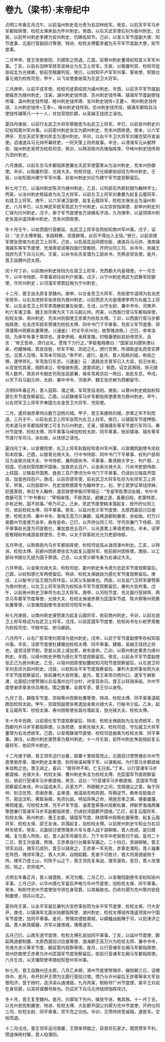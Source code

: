# 卷九（梁书）·末帝纪中

贞明三年春正月戊午，以前淄州刺史高允奇为右羽林统军。癸亥，以前天平军马步军都指挥使、检校太保朱勍为怀州刺史。癸酉，以右天武军使石钊为密州刺史。戊寅，以前怀州刺史李建为安州刺史，仍赐名知节。己卯，以宣义军节度副大使、知节度事、北面行营副招讨等使、特进、检校太傅霍彦威为天平军节度副大使，知节度事。

二月甲申，晋王攻我黎阳，刘鄩拒之而退。乙酉，前蔡州刺史董璋权知宣义军军州事。丁亥，以前右羽林军统军梁继业为左卫上将军。壬辰，以租庸判官、检校司徒张绍圭为光禄卿，依前充租庸判官。癸巳，以权知平卢军军州事、客省使、知银台事元湘为检校司空。甲午，以飞龙使娄继英为左武卫大将军。

三月庚申，以前平戎军使、检校司徒郭绍宾为禧州刺史。辛酉，以前天平军节度副使裴彦为随州刺史。戊寅，湖州刺史钱传璟、苏州刺史钱传蒨、镇海军节度副使钱传瓘、温州刺史钱传璲、睦州刺史钱传琇、宝州刺史钱传<王瞿>、明州刺史钱传球、义州刺史钱传<王季>、峰州刺史钱传珦、峦州刺史钱传琰、镇海军都知兵马使钱传璛等凡一十一人，并加官勋阶爵，从吴越王钱镠之请也。

夏四月庚辰，以前行左武卫大将军蔡敬思为右武卫上将军。辛巳，以前安州刺史刘玘权知晋州军州事。以前密州刺史张实为颍州刺史，充本州团练使。癸未，以六军押牙、充左天武军使刘彦圭为澶州刺史。辛卯，以右千牛卫大将军刘璩充契丹宣谕使。诏诸道兵马元帅开幕除吏，一同天策上将府故事。辛丑，以清海军元从都押衙、陇州刺史吴锷为检校司空。癸卯，以两浙衙内先锋指挥使、守峰州刺史钱传珦为泗州刺史。

六月庚辰，以前东京马步都指挥使兼左天武军使雷景从为汝州刺史，充本州防御使。辛卯，以租庸判官、光禄大夫、检校司徒、行光禄卿张绍珪为申州刺史。壬辰，以权知晋州建宁军军州事、前安州刺史刘玘为建宁军节度观察留后。

秋七月丁巳，以淄州刺史陈洪为棣州刺史。乙丑，以刑部员外郎封翘为翰林学士。丙寅，以汝州刺史杨延直为左卫大将军，以前左卫上将军刘重霸为起复云麾将军、右骁卫上将军。庚午，以六军诸卫副使、起复云麾将军、检校太保张业为淄州刺史。八月辛巳，以左神武军统军周武为宁州刺史，以左崇安指挥使、前申州刺史刘仁铎为衍州刺史。戊子，泰宁军节度使张万进赐名守进。九月庚申，以遥领常州刺史张昌孙遥领寿州刺史，充本州团练使。

冬十月壬午，以权西面行营都监、右武卫上将军张筠权知商州军州事。戊子，诏曰：“太子太傅李戬，多因释教，诳惑群情，此后不得出入无恒。”癸巳，以前崇德军使张思绾为左武卫上将军。己亥，以启圣匡运同德功臣、诸道兵马元帅、淮南镇海镇东等军节度使、充淮南宣润等四面行营都统、开府仪同三司、尚书令、吴越王钱镠为天下兵马元帅。壬寅，以尚书左丞吴蔼为工部尚书，充两浙官告使。是月，晋王自魏州还太原。

闰十月丁卯，以前商州刺史徐珰为左骁卫上将军，充西都大内皇墙使。十一月壬午，以中书侍郎、平章事郑珏权判户部事。戊子，以宁州刺史周武为武静军防御使，守庆州刺史；以河潼军使窦廷琬为宁州刺史。

十二月，晋王自太原复至魏州。庚申，以左金吾卫大将军、充街使华温琪为右龙虎军统军，以右龙虎统军张彦勋为商州刺史，以前西京大内皇墙使李项为右威卫上将军，以左金吾卫上将军李周彝权兼左街使。壬戌，以守太尉、兼中书令、河南尹、判六军诸卫事、魏王张宗奭为天下兵马副元帅。丙寅，以西面行营马军都指挥使、检校太保、郑州刺史、充本州防御使王彦章为检校太傅。丁卯，以西面行营马步都指挥使、左龙虎军统军贺瑰为检校太傅、同中书门下平章事，充宣义军节度使、郑滑濮等州观察处置等使。（《通鉴》：时论平庆州功，故贺瑰进秩。）己巳，帝幸洛阳，为来年有事于南郊也。遂幸伊阙，亲拜宣陵。时租庸使赵岩劝帝郊天，且言：“帝王受命，须行此礼，愿陛下力行之。”宰臣敬翔奏曰：“国家自刘鄩失律以来，府藏殚竭，箕敛百姓，供军不暇，郊祀之礼，颁行赏赉，所谓取虚名而受实弊也。况晋人压境，车驾未可轻动。”帝不听，遂行。是月，晋人陷杨刘城，帝闻之惧，遂停郊礼，车驾急归东京。（《通鉴》云：道路讹言晋军已入大梁，扼汜水矣。从官皆忧其家，相顾涕泣，帝惶骇失图，遂罢郊祀。）癸酉，诏文武两班，除元随驾人数外，其余并令御史司宪张衮部署，候车驾离京后一两日，发赴东京。甲戌，以天下兵马副元帅、太尉、兼中书令、河南尹、魏王张宗奭为西都留守。

贞明四年春正月，晋人寇郓、濮之境，车驾至自洛阳。庚辰，以蔡州刺史姚勍权知感化军节度观察留后。乙酉，以前静难军马步军都指挥使黄贵为蔡州刺史。甲午，以右领军卫上将军齐奉国为左金吾卫大将军，充街使。

二月，遣将谢彦章帅众数万迫杨刘城。甲子，晋王来援杨刘城，彦章之军不利而退。三月壬午，以前右武卫上将军张筠为左卫上将军。癸巳，以镇国军节度押衙、充本道马步军都指挥使江可复为衍州刺史。壬寅，镇海镇东等军节度行军司马、秦州节度使、检校太傅、同平章事马绰加检校太尉、同平章事，依前镇海、镇东等军节度行军司马，余如故，从钱镠之请也。

夏四月丁未，以宣徽院使、右卫上将军赵縠权知青州军州事，以宣徽院副使韦坚权知本院事。己酉，以银青光禄大夫、行中书侍郎、同中书门下平章事、权判户部郑珏为金紫光禄大夫、中书侍郎、兼刑部尚书、平章事、集贤殿大学士、判户部、上柱国，仍进封荥阳郡开国侯，加食邑五百户。以金紫光禄大夫、行尚书吏部侍郎、上柱国、兰陵县开国男、食邑三百户萧顷为中书门下平章事，仍进封兰陵县开国伯，加食邑四百户。庚戌，以前崇德军使、前右武卫大将军杜存为右领军卫上将军。甲寅，以刑部郎中、充史馆修撰窦专为翰林学士。初，学士窦梦征草钱镠麻，贬蓬莱尉，帝召专入翰林，遣崇政使李振问宰相云：“专是宰臣萧顷女婿，令中书商量可否？”中书奏曰：“宰相亲情，不居清显，避嫌之道，虽著旧规，若蒙特恩，亦有近例，固不妨事。”帝乃可之。己未，灵武节度使韩洙落起复，授开府仪同三司，依前检校太傅、同平章事。癸亥，以延州忠义军节度使、太原西面招讨应接使、检校太师、兼中书令、渤海王高万兴兼鄜、延两道都制置使，余如故。时万兴弟鄜州节度使万金卒，故有是命。己巳，以开府仪同三司、守司空兼门下侍郎、同平章事赵光逢为司徒致仕，兼加食邑五百户，以光逢累上章请老故也。辛未，诏宰臣敬翔权判诸道盐铁使务。壬申，以太子宾客赵光允为吏部侍郎。

五月甲戌，以荆南衙内马步军都指挥使、检校司徒高从诲领濠州刺史。乙亥，以特进、检校太傅、前颍州团练使张实为起复云麾将军，依前颍州团练使。庚辰，以工部尚书致仕孔拯为国子祭酒。己丑，以太常少卿韦彖为右谏议大夫。

六月甲辰，以金紫光禄大夫、检校司徒、歙州刺史朱令德为忠武军节度观察留后。己酉，以权知感化军两使留后、特进、检校太保姚勍为感化军节度观察留后。庚戌，上以秘书少监王翘为将作监，以其父名秘故也。丙辰，以左监门卫将军康赞美为商州刺史，以左卫上将军张筠为权知永平军节度观察留后，兼判大安府事。戊午，以前景州刺史卫审符为右卫大将军。庚申，以河阳节度、充北面行营排阵、两京马军都军节度等使、光禄大夫、检校太保谢彦章为匡国军节度、陈许蔡等州观察处置等使，以宣徽院副使韦坚权知河阳军州事。

秋七月庚辰，以商州刺史康赞美为起复云麾将军，依前商州刺史。辛卯，以前左骁卫上将军杨诏为右武卫上将军。戊戌，以前匡国军节度使、检校尚书左仆射罗周敬为检校司空、守殿中监、驸马都尉。

八月丙午，以右广胜军使刘君铎为虢州刺史。戊申，以武宁军节度副使李存权知宿州事。辛亥，泾原节度使杜建徽加检校太傅、同平章事。建徽，吴越王钱镠之将也，遥领泾原节制，至是以其上请加恩，故有是命。乙卯，以蔡州刺史黄贵为绛州刺史。辛酉，以绛州刺史尹皓为感化军节度观察留后。癸亥，以前永平军节度副使张正己为房州刺史。乙丑，以宿州团练使赵麓权知河阳节度观察留后，以左骁卫将军刘去非为郢州刺史。戊辰，以权知永平军节度观察留后、兼判大安府事张筠为永平军节度观察留后，依前兼判大安府事。是月，晋王率师次杨刘口，遂军于麻家渡，北面招讨使贺瑰以兵屯濮州北行台村，对垒百余日。晋王以轻骑来觇，许州节度使谢彦章发伏兵掩击。围之数重，会救军至，晋王仅以身免。

九月丁丑，静胜军节度、崇裕等州观察处置等使、特进、检校太傅、同平章事温昭图加检校太尉。甲午，崇政院副使张希逸加金紫光禄大夫，行秘书少监。乙未，起复云麾将军、检校太保、寿州团练使张昌孙落起复，授光禄大夫、检校太傅。

冬十月辛丑朔，以前感化军节度观察留后、特进、检校太保姚勍为左龙虎统军，充西都内外马步军都指挥使。以洛苑使、金紫光禄大夫、检校司徒、守左威卫大将军董璋为右龙虎统军。己酉，以安南静海节度使、检校司徒曲美为检校太保、同平章事。庚戌，以商州刺史康赞美为蔡州刺史。十一月壬辰，前怀州刺史朱勍授起复云麾将军，依前怀州刺史。

十二月庚子朔，晋王领军迫行台寨，距寨十里结营而止。北面招讨使贺瑰杀许州节度使谢彦章、濮州刺史孟审澄、别将侯温裕等于军，以谋叛闻，为行营马步都虞候朱珪构之也。晋王闻之，喜曰：“彼将帅不和，亡无日矣。”丁未，以行营诸军马步都虞候、光禄大夫、检校太保、曹州刺史朱圭为检校太傅，充匡国军节度观察留后，依前行营诸军马步都虞候。癸丑，诏曰：“行营诸军马步都虞候、匡国军节度观察留后朱珪，昨以寇戎未灭，兵革方严，所期朝夕之间，克弭烟尘之患，每于将帅，别注忧劳。而谢彦章、孟审澄、侯温裕忽构异图，将萌逆节，赖朱珪挺施贞节，密运沈机，果致枭擒，免资仇敌。特加异殊之命，用旌忠孝之谋，便委雄藩，俾荷隆渥。可检校太傅，充平卢军节度、淄青登莱等州观察处置、押新罗渤海两番等使兼行营诸军马步军副都指挥使，仍进封沛国郡开国侯。”乙巳，起复云麾将军、检校太保、陈州刺史、惠王友能，镇国军节度、陕虢等州观察处置等使、起复云麾将军、检校太保、邵王友诲，并落起复，加检校太傅。以前房州刺史牛知业为右羽林军统军。癸亥，北面招讨使贺瑰率大军与晋人战于胡柳陂，晋人败绩。是日既晡，复为晋人所败。初，晋人起军将袭东京，乃下令军中老弱悉归于邺。是月二十二日，晋王次临濮，贺瑰、王彦章自行台寨率军蹑之。二十四日，至胡柳陂，晋王领军出战，瑰军已成列，晋王以骑突之，王彦章一军先败，彦章走濮阳。晋人辎重在阵西，瑰领军薄之，晋人大奔，自相蹈籍，死者不可胜计，晋大将周德威殁于阵。瑰军乃登土山，列阵于山之下，晋王领兵复来战，瑰军遂败。翌日，晋人攻濮阳，陷之，京师戒严。

贞明五年春正月，晋人城德胜，夹河为栅。二月乙巳，以宣徽院副使韦坚权知徐州军事。三月己卯，以华州感化军留后尹皓为华州节度使，加检校太保、同平章事。癸未，制削夺兖州节度使张守进在身官爵，以其叛故也。仍命刘鄩为兖州管内安抚制置使，领兵以攻之。

夏四月壬寅，以永平军留后兼判大安府事张筠为永平军节度使、检校太保，行大安尹。庚戌，以镇海军北面水陆都指挥使、湖州刺史、检校太傅钱传璟遥领宣州宁国军节度使，加同平章事。是月，贺瑰攻德胜南城，以艨艟战舰横于河，以扼津济之路。晋人断其艨艟，济军以援南城，瑰等退军。

五月己巳，山南东道节度使、检校太傅孔勍加同平章事。丁亥，以延州节度使、鄜延两道都制置、太原西面招讨应接等使、渤海郡王高万兴为检校太师、兼中书令，充保大忠义等军节度、鄜延管内观察等使。是月，以行营诸军左厢马军都指挥使、郑州防御使王彦章为许州匡国军节度观察留后，依前行营诸军左厢马军都指挥使。六月壬戌，以天骥院使李随权知登州军州事。

秋七月，晋王自魏州还太原。八月乙未朔，滑州节度使贺瑰卒，辍视朝三日，诏赠侍中。是月，命开封尹王瓒为北面行营招讨使。瓒乃与许州留后王彦章等率大军自黎阳济，营于杨村，造浮梁以通津路。九月丙寅，制削夺广州节度使、南平王刘岩在身官爵，以其将谋僭号故也。仍诏天下兵马元帅钱镠指挥攻讨。

冬十月，晋王复至魏州。是月，刘鄩攻下兖州，擒张守进，夷其族。十一月丁丑，以兖州安抚制置使、特进、检校太傅、大彭郡开国公刘鄩为兖州节度使、开府仪同三司、检校太尉、同平章事，赏平兖之功也。辛卯，王瓒帅师至戚城，遇晋军。交绥而退。

十二月戊戌，晋王领军迫河南寨，王瓒率师御之，获晋将石家才。既而瓒军不利，瓒退保杨村寨，晋人陷濮阳。
